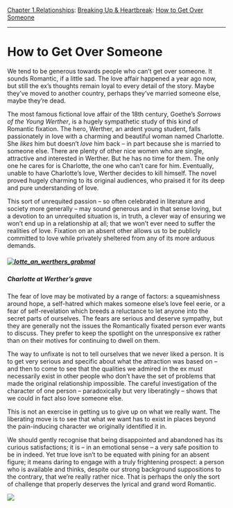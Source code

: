 [Chapter 1.Relationships](https://www.theschooloflife.com/thebookoflife/category/relationships/): [Breaking Up & Heartbreak](https://www.theschooloflife.com/thebookoflife/category/relationships/breaking-up-heartbreak/): [How to Get Over Someone](https://www.theschooloflife.com/thebookoflife/how-to-get-over-someone/)

* * *

# How to Get Over Someone

We tend to be generous towards people who can’t get over someone. It sounds Romantic, if a little sad. The love affair happened a year ago now, but still the ex’s thoughts remain loyal to every detail of the story. Maybe they’ve moved to another country, perhaps they’ve married someone else, maybe they’re dead.

The most famous fictional love affair of the 18th century, Goethe’s _Sorrows of the Young Werther_, is a hugely sympathetic study of this kind of Romantic fixation. The hero, Werther, an ardent young student, falls passionately in love with a charming and beautiful woman named Charlotte. She _likes_ him but doesn’t _love_ him back – in part because she is married to someone else. There are plenty of other nice women who are single, attractive and interested in Werther. But he has no time for them. The only one he cares for is Charlotte, the one who can’t care for him. Eventually, unable to have Charlotte’s love, Werther decides to kill himself. The novel proved hugely charming to its original audiences, who praised it for its deep and pure understanding of love.

This sort of unrequited passion – so often celebrated in literature and society more generally – may sound generous and in that sense loving, but a devotion to an unrequited situation is, in truth, a clever way of ensuring we won’t end up in a relationship at all; that we won’t ever need to suffer the realities of love. Fixation on an absent other allows us to be publicly committed to love while privately sheltered from any of its more arduous demands.

##### [![lotte_an_werthers_grabmal](https://www.theschooloflife.com/thebookoflife/wp-content/uploads/2016/11/Lotte_an_Werthers_Grabmal.jpg)](http://www.thebookoflife.org/wp-content/uploads/2016/11/Lotte_an_Werthers_Grabmal.jpg)

##### Charlotte at Werther’s grave

The fear of love may be motivated by a range of factors: a squeamishness around hope, a self-hatred which makes someone else’s love feel eerie, or a fear of self-revelation which breeds a reluctance to let anyone into the secret parts of ourselves. The fears are serious and deserve sympathy, but they are generally not the issues the Romantically fixated person ever wants to discuss. They prefer to keep the spotlight on the unresponsive ex rather than on their motives for continuing to dwell on them.

The way to unfixate is not to tell ourselves that we never liked a person. It is to get very serious and specific about what the attraction was based on – and then to come to see that the qualities we admired in the ex must necessarily exist in other people who don’t have the set of problems that made the original relationship impossible. The careful investigation of the character of one person – paradoxically but very liberatingly – shows that we could in fact also love someone else.

This is not an exercise in getting us to give up on what we really want. The liberating move is to see that what we want has to exist in places beyond the pain-inducing character we originally identified it in.

We should gently recognise that being disappointed and abandoned has its curious satisfactions; it is – in an emotional sense – a very safe position to be in indeed. Yet true love isn’t to be equated with pining for an absent figure; it means daring to engage with a truly frightening prospect: a person who is available and thinks, despite our strong background suppositions to the contrary, that we’re really rather nice. That is perhaps the only the sort of challenge that properly deserves the lyrical and grand word Romantic.

[![](https://img.youtube.com/vi/tAsH_LXT9P0/0.jpg)](https://www.youtube.com/embed/tAsH_LXT9P0 '')

